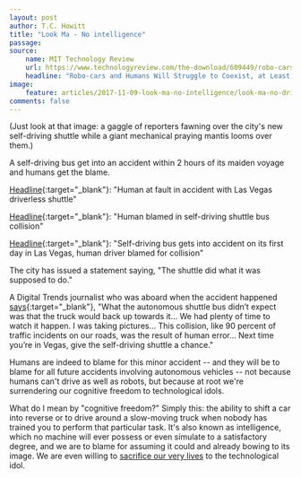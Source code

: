 ```yaml
---
layout: post
author: T.C. Howitt
title: "Look Ma - No intelligence"
passage: 
source:
    name: MIT Technology Review
    url: https://www.technologyreview.com/the-download/609449/robo-cars-and-humans-will-struggle-to-coexist-at-least-for-now/
    headline: "Robo-cars and Humans Will Struggle to Coexist, at Least For Now"
image:
    feature: articles/2017-11-09-look-ma-no-intelligence/look-ma-no-driver.jpg
comments: false
---
```


(Just look at that image: a gaggle of reporters fawning over the city's new self-driving shuttle while a giant mechanical praying mantis looms over them.)

A self-driving bus get into an accident within 2 hours of its maiden voyage and humans get the blame.

[Headline](https://www.reviewjournal.com/local/local-las-vegas/downtown/human-at-fault-in-accident-with-las-vegas-driverless-shuttle/){:target="_blank"}: "Human at fault in accident with Las Vegas driverless shuttle"

[Headline](http://www.cbc.ca/news/technology/driverless-shuttle-bus-1.4205079){:target="_blank"}: "Human blamed in self-driving shuttle bus collision"

[Headline](http://www.nydailynews.com/news/national/self-driving-bus-accident-day-las-vegas-article-1.3621441){:target="_blank"}: "Self-driving bus gets into accident on its first day in Las Vegas, human driver blamed for collision"

The city has issued a statement saying, "The shuttle did what it was supposed to do."

A Digital Trends journalist who was aboard when the accident happened [says](https://www.digitaltrends.com/cars/self-driving-bus-crash-vegas-account/){:target="_blank"}, "What the autonomous shuttle bus didn’t expect was that the truck would back up towards it... We had plenty of time to watch it happen.  I was taking pictures... This collision, like 90 percent of traffic incidents on our roads, was the result of human error... Next time you’re in Vegas, give the self-driving shuttle a chance."

Humans are indeed to blame for this minor accident -- and they will be to blame for all future accidents involving autonomous vehicles -- not because humans can't drive as well as robots, but because at root we're surrendering our cognitive freedom to technological idols.

What do I mean by "cognitive freedom?"  Simply this: the ability to shift a car into reverse or to drive around a slow-moving truck when nobody has trained you to perform that particular task.  It's also known as intelligence, which no machine will ever possess or even simulate to a satisfactory degree, and we are to blame for assuming it could and already bowing to its image.  We are even willing to [sacrifice our very lives](http://oilforlight.com/scientism-demands-human-sacrifice) to the technological idol.
